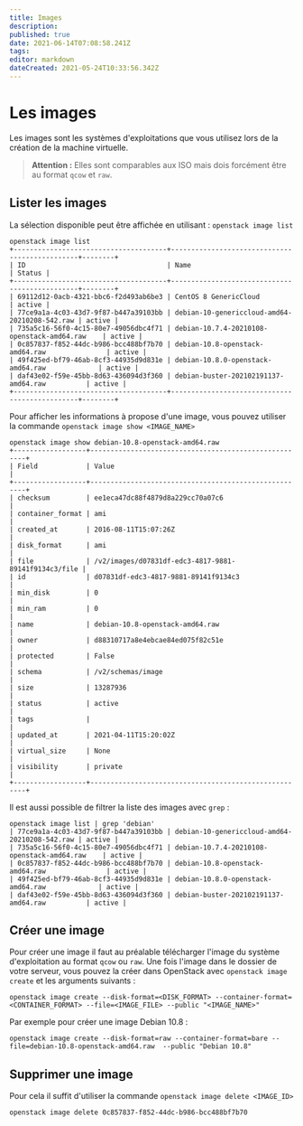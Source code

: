 ```yaml
---
title: Images
description: 
published: true
date: 2021-06-14T07:08:58.241Z
tags: 
editor: markdown
dateCreated: 2021-05-24T10:33:56.342Z
---
```


# Les images

Les images sont les systèmes d'exploitations que vous utilisez lors de la création de la machine virtuelle. 

> **Attention :** Elles sont comparables aux ISO mais dois forcément être au format `qcow` et `raw`.

## Lister les images

La sélection disponible peut être affichée en utilisant : `openstack image list`

```plaintext
openstack image list
+--------------------------------------+-----------------------------------------------+--------+
| ID                                   | Name                                          | Status |
+--------------------------------------+-----------------------------------------------+--------+
| 69112d12-0acb-4321-bbc6-f2d493ab6be3 | CentOS 8 GenericCloud                         | active |
| 77ce9a1a-4c03-43d7-9f87-b447a39103bb | debian-10-genericcloud-amd64-20210208-542.raw | active |
| 735a5c16-56f0-4c15-80e7-49056dbc4f71 | debian-10.7.4-20210108-openstack-amd64.raw    | active |
| 0c857837-f852-44dc-b986-bcc488bf7b70 | debian-10.8-openstack-amd64.raw               | active |
| 49f425ed-bf79-46ab-8cf3-44935d9d831e | debian-10.8.0-openstack-amd64.raw             | active |
| daf43e02-f59e-45bb-8d63-436094d3f360 | debian-buster-202102191137-amd64.raw          | active |
+--------------------------------------+-----------------------------------------------+--------+
```

Pour afficher les informations à propose d'une image, vous pouvez utiliser la commande `openstack image show <IMAGE_NAME>` 

```plaintext
openstack image show debian-10.8-openstack-amd64.raw
+------------------+------------------------------------------------------+
| Field            | Value                                                |
+------------------+------------------------------------------------------+
| checksum         | ee1eca47dc88f4879d8a229cc70a07c6                     |
| container_format | ami                                                  |
| created_at       | 2016-08-11T15:07:26Z                                 |
| disk_format      | ami                                                  |
| file             | /v2/images/d07831df-edc3-4817-9881-89141f9134c3/file |
| id               | d07831df-edc3-4817-9881-89141f9134c3                 |
| min_disk         | 0                                                    |
| min_ram          | 0                                                    |
| name             | debian-10.8-openstack-amd64.raw                      |
| owner            | d88310717a8e4ebcae84ed075f82c51e                     |
| protected        | False                                                |
| schema           | /v2/schemas/image                                    |
| size             | 13287936                                             |
| status           | active                                               |
| tags             |                                                      |
| updated_at       | 2021-04-11T15:20:02Z                                 |
| virtual_size     | None                                                 |
| visibility       | private                                              |
+------------------+------------------------------------------------------+
```

Il est aussi possible de filtrer la liste des images avec `grep` :

```plaintext
openstack image list | grep 'debian'
| 77ce9a1a-4c03-43d7-9f87-b447a39103bb | debian-10-genericcloud-amd64-20210208-542.raw | active |
| 735a5c16-56f0-4c15-80e7-49056dbc4f71 | debian-10.7.4-20210108-openstack-amd64.raw    | active |
| 0c857837-f852-44dc-b986-bcc488bf7b70 | debian-10.8-openstack-amd64.raw               | active |
| 49f425ed-bf79-46ab-8cf3-44935d9d831e | debian-10.8.0-openstack-amd64.raw             | active |
| daf43e02-f59e-45bb-8d63-436094d3f360 | debian-buster-202102191137-amd64.raw          | active |
```

## Créer une image

Pour créer une image il faut au préalable télécharger l'image du système d'exploitation au format `qcow` ou `raw`. Une fois l'image dans le dossier de votre serveur, vous pouvez la créer dans OpenStack avec `openstack image create` et les arguments suivants :

```plaintext
openstack image create --disk-format=<DISK_FORMAT> --container-format=<CONTAINER_FORMAT> --file=<IMAGE_FILE> --public "<IMAGE_NAME>"
```

Par exemple pour créer une image Debian 10.8 :

```plaintext
openstack image create --disk-format=raw --container-format=bare --file=debian-10.8-openstack-amd64.raw  --public "Debian 10.8"
```

## Supprimer une image

Pour cela il suffit d'utiliser la commande `openstack image delete <IMAGE_ID>`

```plaintext
openstack image delete 0c857837-f852-44dc-b986-bcc488bf7b70
```